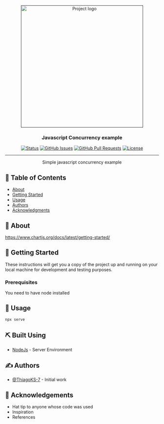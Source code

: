 <p align="center">
  <a href="" rel="noopener">
 <img height=400px src="https://github.com/ThiagoKS-7/Js_concurrency/assets/83460816/39239dcd-3c91-4b3a-8669-88d833d02f8b" alt="Project logo"></a>
</p>

<h3 align="center">Javascript Concurrency example</h3>

<div align="center">

[![Status](https://img.shields.io/badge/status-active-success.svg)]()
[![GitHub Issues](https://img.shields.io/github/issues/kylelobo/The-Documentation-Compendium.svg)](https://github.com/kylelobo/The-Documentation-Compendium/issues)
[![GitHub Pull Requests](https://img.shields.io/github/issues-pr/kylelobo/The-Documentation-Compendium.svg)](https://github.com/kylelobo/The-Documentation-Compendium/pulls)
[![License](https://img.shields.io/badge/license-MIT-blue.svg)](/LICENSE)

</div>

---

<p align="center"> Simple javascript concurrency example
    <br> 
</p>

## 📝 Table of Contents

- [About](#about)
- [Getting Started](#getting_started)
- [Usage](#usage)
- [Authors](#authors)
- [Acknowledgments](#acknowledgement)

## 🧐 About <a name = "about"></a>

https://www.chartjs.org/docs/latest/getting-started/

## 🏁 Getting Started <a name = "getting_started"></a>

These instructions will get you a copy of the project up and running on your local machine for development and testing purposes.

### Prerequisites

You need to have node installed



## 🎈 Usage <a name="usage"></a>

```bash
npx serve
```


## ⛏️ Built Using <a name = "built_using"></a>

- [NodeJs](https://nodejs.org/en/) - Server Environment

## ✍️ Authors <a name = "authors"></a>

- [@ThiagoKS-7](https://github.com/ThiagoKS-7) -  Initial work


## 🎉 Acknowledgements <a name = "acknowledgement"></a>

- Hat tip to anyone whose code was used
- Inspiration
- References
